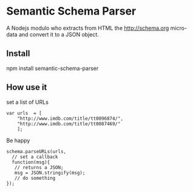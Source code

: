 # Semantic Schema Parser

A Nodejs modulo who extracts from HTML the http://schema.org micro-data and convert it to a JSON object.

## Install 
npm install semantic-schema-parser

## How use it

set a list of URLs

    var urls  = [
        "http://www.imdb.com/title/tt0096874/",
        "http://www.imdb.com/title/tt0087469/"
        ];
        
Be happy
   
    schema.parseURLs(urls, 
      // set a callback
      function(msg){
       // returns a JSON;
       msg = JSON.stringify(msg);
       // do something
    });







